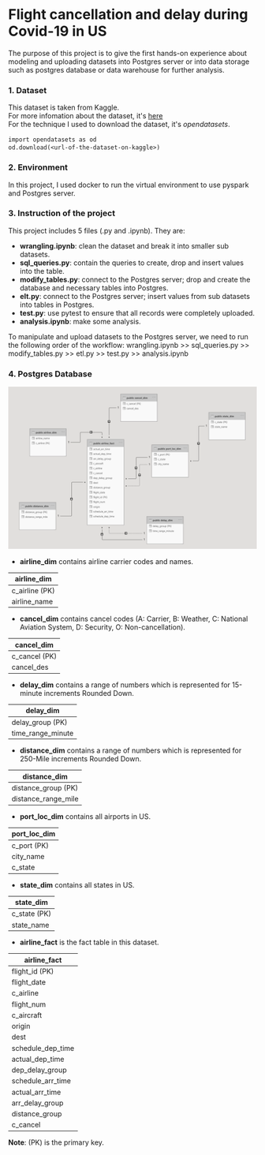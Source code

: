 # Flight cancellation and delay during Covid-19 in US
The purpose of this project is to give the first hands-on experience about modeling and uploading datasets into Postgres server or into data storage such as postgres database or data warehouse for further analysis.
### 1. Dataset
This dataset is taken from Kaggle. 
<br>For more infomation about the dataset, it's [here](https://www.kaggle.com/akulbahl/covid19-airline-flight-delays-and-cancellations)
<br>For the technique I used to download the dataset, it's *opendatasets*.
```
import opendatasets as od
od.download(<url-of-the-dataset-on-kaggle>)
```
### 2. Environment
In this project, I used docker to run the virtual environment to use pyspark and Postgres server.
### 3. Instruction of the project
This project includes 5 files (.py and .ipynb). They are:
- **wrangling.ipynb**: clean the dataset and break it into smaller sub datasets.
- **sql_queries.py**: contain the queries to create, drop and insert values into the table.
- **modify_tables.py**: connect to the Postgres server; drop and create the database and necessary tables into Postgres.
- **elt.py**: connect to the Postgres server; insert values from sub datasets into tables in Postgres.
- **test.py**: use pytest to ensure that all records were completely uploaded.
- **analysis.ipynb**: make some analysis.

To manipulate and upload datasets to the Postgres server, we need to run the following order of the workflow: wrangling.ipynb >> sql_queries.py >> modify_tables.py >> etl.py >> test.py >> analysis.ipynb
### 4. Postgres Database

![](/data/entity_relationship.png)

- **airline_dim** contains airline carrier codes and names.

**airline_dim**|                       
---------------|
c_airline (PK) |
airline_name   |

- **cancel_dim** contains cancel codes (A: Carrier, B: Weather, C: National Aviation System, D: Security, O: Non-cancellation).

**cancel_dim**|
--------------|
c_cancel (PK) |
cancel_des    |

- **delay_dim** contains a range of numbers which is represented for 15-minute increments Rounded Down.

**delay_dim**     |
------------------|
delay_group (PK)  |
time_range_minute |

- **distance_dim** contains a range of numbers which is represented for 250-Mile increments Rounded Down.

**distance_dim**   |
-------------------|
distance_group (PK)|
distance_range_mile|

- **port_loc_dim** contains all airports in US.

**port_loc_dim**|
----------------|
c_port (PK)     |
city_name       |
c_state         |

- **state_dim** contains all states in US.

**state_dim**|
-------------|
c_state (PK) |
state_name   |

- **airline_fact** is the fact table in this dataset.

**airline_fact** |
-----------------|
flight_id (PK)   |
flight_date      |
c_airline        |
flight_num       |
c_aircraft       |
origin           |
dest             |
schedule_dep_time|
actual_dep_time  |
dep_delay_group  |
schedule_arr_time|
actual_arr_time  |
arr_delay_group  |
distance_group   |
c_cancel         |

**Note**: (PK) is the primary key.
